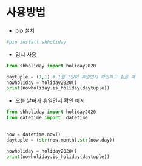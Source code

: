 # 사용방법

- pip 설치

```bash
#pip install shholiday
```


- 임시 사용

```python
from shholiday import holiday2020

daytuple = (1,1) # 1월 1일이 휴일인지 확인하고 싶을 때
nowholiday = holiday2020()
print(nowholiday.is_holiday(daytuple))
```

- 오늘 날짜가 휴일인지 확인 예시

```python
from shholiday import holiday2020
from datetime import  datetime

    
now = datetime.now()
daytuple = (str(now.month),str(now.day))

nowholiday = holiday2020()
print(nowholiday.is_holiday(daytuple))
```